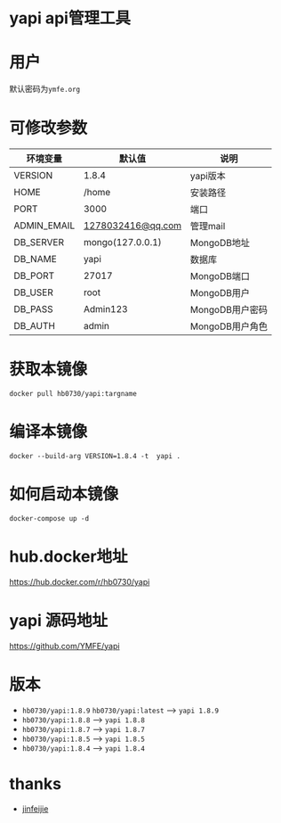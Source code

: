 # yapi api管理工具 
<!--[![docker build](https://img.shields.io/badge/docker%20build-passing-brightgreen)](https://hub.docker.com/r/hb0730/yapi)-->
<!--[![docker pulls](https://badgen.net/docker/pulls/hb0730/yapi)](https://hub.docker.com/r/hb0730/yapi)-->
<!--[![docker cloud build](https://img.shields.io/badge/docker%20build-automated-066da5)](https://hub.docker.com/r/hb0730/yapi)-->
# 用户
 默认密码为`ymfe.org`

# 可修改参数
 |环境变量|默认值|说明|
|----|----|---|
|VERSION|1.8.4|yapi版本|
|HOME|/home|安装路径|
|PORT|3000|端口|
|ADMIN_EMAIL|1278032416@qq.com|管理mail|
|DB_SERVER|mongo(127.0.0.1)	|MongoDB地址|
|DB_NAME|yapi|数据库|
|DB_PORT|27017 |MongoDB端口|
|DB_USER|root|MongoDB用户|
|DB_PASS|Admin123|MongoDB用户密码|
|DB_AUTH|admin|MongoDB用户角色|

# 获取本镜像
`docker pull hb0730/yapi:targname`

# 编译本镜像
`docker --build-arg VERSION=1.8.4 -t  yapi .`

# 如何启动本镜像
`docker-compose up -d`

# hub.docker地址
<https://hub.docker.com/r/hb0730/yapi>

# yapi 源码地址
<https://github.com/YMFE/yapi>

# 版本
 * `hb0730/yapi:1.8.9` `hb0730/yapi:latest` --> `yapi 1.8.9`
 * `hb0730/yapi:1.8.8`  --> `yapi 1.8.8`
 * `hb0730/yapi:1.8.7`  --> `yapi 1.8.7`
 * `hb0730/yapi:1.8.5`  --> `yapi 1.8.5`
 * `hb0730/yapi:1.8.4`  --> `yapi 1.8.4`

# thanks
 * [jinfeijie](https://github.com/jinfeijie/yapi)

